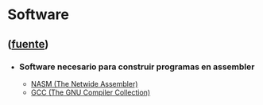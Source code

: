 # Software
([fuente](https://campus.exactas.uba.ar/course/view.php?id=998&section=6))
---
  - ### Software necesario para construir programas en assembler

    - [NASM (The Netwide Assembler)](http://nasm.sourceforge.net/)
    - [GCC (The GNU Compiler Collection)](http://gcc.gnu.org/)

